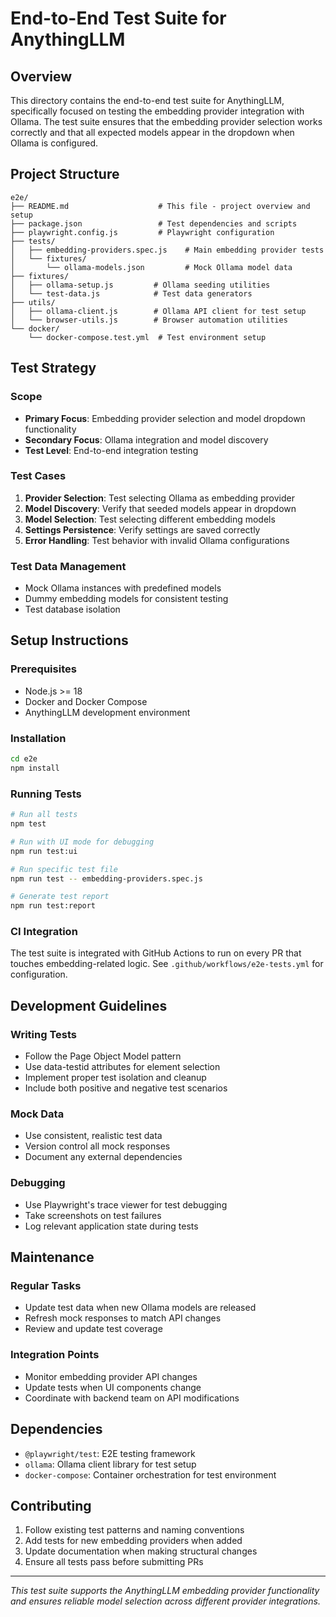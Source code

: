 # End-to-End Test Suite for AnythingLLM

## Overview
This directory contains the end-to-end test suite for AnythingLLM, specifically focused on testing the embedding provider integration with Ollama. The test suite ensures that the embedding provider selection works correctly and that all expected models appear in the dropdown when Ollama is configured.

## Project Structure
```
e2e/
├── README.md                    # This file - project overview and setup
├── package.json                 # Test dependencies and scripts
├── playwright.config.js         # Playwright configuration
├── tests/
│   ├── embedding-providers.spec.js    # Main embedding provider tests
│   └── fixtures/
│       └── ollama-models.json         # Mock Ollama model data
├── fixtures/
│   ├── ollama-setup.js         # Ollama seeding utilities
│   └── test-data.js            # Test data generators
├── utils/
│   ├── ollama-client.js        # Ollama API client for test setup
│   └── browser-utils.js        # Browser automation utilities
└── docker/
    └── docker-compose.test.yml  # Test environment setup
```

## Test Strategy

### Scope
- **Primary Focus**: Embedding provider selection and model dropdown functionality  
- **Secondary Focus**: Ollama integration and model discovery
- **Test Level**: End-to-end integration testing

### Test Cases
1. **Provider Selection**: Test selecting Ollama as embedding provider
2. **Model Discovery**: Verify that seeded models appear in dropdown
3. **Model Selection**: Test selecting different embedding models
4. **Settings Persistence**: Verify settings are saved correctly
5. **Error Handling**: Test behavior with invalid Ollama configurations

### Test Data Management
- Mock Ollama instances with predefined models
- Dummy embedding models for consistent testing
- Test database isolation

## Setup Instructions

### Prerequisites
- Node.js >= 18
- Docker and Docker Compose
- AnythingLLM development environment

### Installation
```bash
cd e2e
npm install
```

### Running Tests
```bash
# Run all tests
npm test

# Run with UI mode for debugging  
npm run test:ui

# Run specific test file
npm run test -- embedding-providers.spec.js

# Generate test report
npm run test:report
```

### CI Integration
The test suite is integrated with GitHub Actions to run on every PR that touches embedding-related logic. See `.github/workflows/e2e-tests.yml` for configuration.

## Development Guidelines

### Writing Tests
- Follow the Page Object Model pattern
- Use data-testid attributes for element selection
- Implement proper test isolation and cleanup
- Include both positive and negative test scenarios

### Mock Data
- Use consistent, realistic test data
- Version control all mock responses
- Document any external dependencies

### Debugging
- Use Playwright's trace viewer for test debugging
- Take screenshots on test failures
- Log relevant application state during tests

## Maintenance

### Regular Tasks
- Update test data when new Ollama models are released
- Refresh mock responses to match API changes
- Review and update test coverage

### Integration Points
- Monitor embedding provider API changes
- Update tests when UI components change
- Coordinate with backend team on API modifications

## Dependencies
- `@playwright/test`: E2E testing framework
- `ollama`: Ollama client library for test setup  
- `docker-compose`: Container orchestration for test environment

## Contributing
1. Follow existing test patterns and naming conventions
2. Add tests for new embedding providers when added
3. Update documentation when making structural changes
4. Ensure all tests pass before submitting PRs

---
*This test suite supports the AnythingLLM embedding provider functionality and ensures reliable model selection across different provider integrations.*
